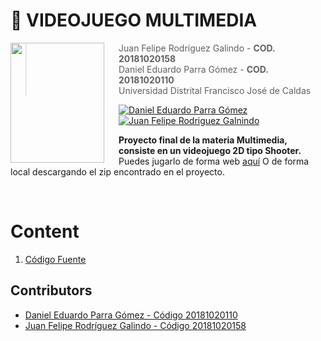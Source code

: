 #  👻  **VIDEOJUEGO MULTIMEDIA**

<img src="https://seeklogo.com/images/U/Universidad_distrital_Francisco_Jose_de_Caldas-logo-D1988258C8-seeklogo.com.png" align="left"  width="150px" height="192px"/>
<img align="left" width="0" height="192px" hspace="10"/>



> Juan Felipe Rodríguez Galindo  - **COD. 20181020158**
> <br>
> Daniel Eduardo Parra Gómez  - **COD. 20181020110**
> <br>
> Universidad Distrital Francisco José de Caldas


[![Daniel Eduardo Parra Gómez](https://img.shields.io/badge/Dannyngve5-github-br?style=flat-square)](https://github.com/Dannyngve5)
[![Juan Felipe Rodriguez Galnindo](https://img.shields.io/badge/juferoga-github-br?style=flat-square)](https://github.com/Juferoga)


**Proyecto final de la materia Multimedia, consiste en un videojuego 2D tipo Shooter.**
Puedes jugarlo de forma web [aquí][4]
O de forma local descargando el zip encontrado en el proyecto.

<br>

# Content

1. [Código Fuente][2]


## Contributors

- [Daniel Eduardo Parra Gómez - Código 20181020110][1]
- [Juan Felipe Rodríguez Galindo - Código 20181020158][3]

[1]:https://github.com/Dannyngve5
[2]:https://github.com/Dannyngve5/Videojuego_multimedia/tree/main/Codigo_fuente
[3]:https://github.com/Juferoga
[4]: https://dannyngve5.github.io/Videojuego_multimedia/
